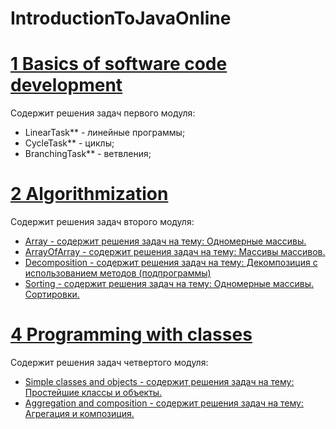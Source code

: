# IntroductionToJavaOnline
# [1 Basics of software code development](https://github.com/NikitaNasevich/IntroductionToJavaOnline/tree/main/1%20Basics%20of%20software%20code%20development)
Содержит решения задач первого модуля:
- LinearTask** - линейные программы;
- CycleTask** - циклы;
- BranchingTask** - ветвления;
# [2 Algorithmization](https://github.com/NikitaNasevich/IntroductionToJavaOnline/tree/main/2%20Algorithmization)
Содержит решения задач второго модуля:
- [Array - содержит решения задач на тему: Одномерные массивы.](https://github.com/NikitaNasevich/IntroductionToJavaOnline/tree/main/2%20Algorithmization/Array)
- [ArrayOfArray - содержит решения задач на тему: Массивы массивов.](https://github.com/NikitaNasevich/IntroductionToJavaOnline/tree/main/2%20Algorithmization/ArrayOfArray)
- [Decomposition - содержит решения задач на тему: Декомпозиция с использованием методов (подпрограммы)](https://github.com/NikitaNasevich/IntroductionToJavaOnline/tree/main/2%20Algorithmization/Decomposition)
- [Sorting - содержит решения задач на тему: Одномерные массивы. Сортировки.](https://github.com/NikitaNasevich/IntroductionToJavaOnline/tree/main/2%20Algorithmization/Sotring)
# [4 Programming with classes](https://github.com/NikitaNasevich/IntroductionToJavaOnline/tree/main/4%20Programming%20with%20classes)
Содержит решения задач четвертого модуля:
- [Simple classes and objects - содержит решения задач на тему: Простейшие классы и объекты.](https://github.com/NikitaNasevich/IntroductionToJavaOnline/tree/main/4%20Programming%20with%20classes/Simple%20classes%20and%20objects)
- [Aggregation and composition - содержит решения задач на тему: Агрегация и композиция.](https://github.com/NikitaNasevich/IntroductionToJavaOnline/tree/main/4%20Programming%20with%20classes/Aggregation%20and%20composition)
